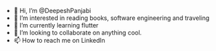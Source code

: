 - 👋 Hi, I’m @DeepeshPanjabi
- 👀 I’m interested in reading books, software engineering and traveling
- 🌱 I’m currently learning flutter 
- 💞️ I’m looking to collaborate on anything cool.
- 📫 How to reach me on LinkedIn

<!---
DeepeshPanjabi/DeepeshPanjabi is a ✨ special ✨ repository because its `README.md` (this file) appears on your GitHub profile.
You can click the Preview link to take a look at your changes.
--->
